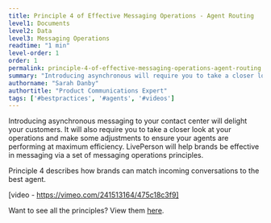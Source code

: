 ```yaml
---
title: Principle 4 of Effective Messaging Operations - Agent Routing
level1: Documents
level2: Data
level3: Messaging Operations
readtime: "1 min"
level-order: 1
order: 1
permalink: principle-4-of-effective-messaging-operations-agent-routing.html
summary: "Introducing asynchronous will require you to take a closer look at your operations and how to make match incoming conversations to the best agent."
authorname: "Sarah Danby"
authortitle: "Product Communications Expert"
tags: ['#bestpractices', '#agents', '#videos']
---
```



Introducing asynchronous messaging to your contact center will delight your customers. It will also require you to take a closer look at your operations and make some adjustments to ensure your agents are performing at maximum efficiency. LivePerson will help brands be effective in messaging via a set of messaging operations principles.

Principle 4 describes how brands can match incoming conversations to the best agent.


[video - https://vimeo.com/241513164/475c18c3f9]


Want to see all the principles? View them [here](/intro-principles-for-effective-messaging-operations.html).
